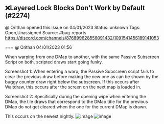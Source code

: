 ## ❌Layered Lock Blocks Don't Work by Default (#2274)
@ Orithan opened this issue on 04/01/2023
Status: unknown
Tags: Open,Unassigned
Source: #bug-reports https://discord.com/channels/876899628556091432/1091541456189141053


=== @ Orithan 04/01/2023 01:56

When warping from one DMap to another, with the same Passive Subscreen Script on both, scripted draws start going funky.

Screenshot 1: When entering a warp, the Passive Subscreen script fails to clear the previous draw before making the new one as can be shown by the buggy counter draw right below the subscreen. If this occurs after Waitdraw, this occurs after the screen on the next map is loaded in.

Screenshot 2: Specifically during the opening wipe when entering the DMap, the tile draws that correspond to the DMap title for the previous DMap do not get cleared when the one for the current DMap is drawn.

This occurs on the newest nightly.
![image](https://cdn.discordapp.com/attachments/1091541456189141053/1091541456310763630/zc_screen00010.png?ex=65ebc1b3&is=65d94cb3&hm=6236c14ec3b5c1dbace4f9ac24663539a1596f03b8a5ffca2f3d34994cfad984&)
![image](https://cdn.discordapp.com/attachments/1091541456189141053/1091541456524681326/zc_screen00011.png?ex=65ebc1b3&is=65d94cb3&hm=a8284ffba6e19be3be90435aa918f5f3bab7d6db5ba2c4bb0aea121e3e3466dc&)

